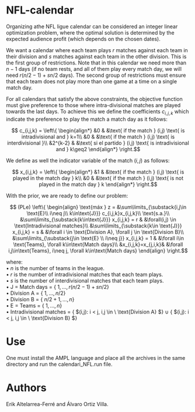 # NFL-calendar
Organizing athe NFL ligue calendar can be considered an integer linear optimization problem, where the optimal solution is determined by the expected audience profit (which depends on the chosen dates).

We want a calendar where each team plays $r$ matches against each team in their division and $s$ matches against each team in the other division. 
This is the first group of restrictions. Note that in this calendar we need more than $n-1$ days (if no team rests, and all of them play every 
match day, we will need $r(n/2-1)+sn/2$ days). The second group of restrictions must ensure that each team does not play more than one game at 
a time on a single match day.

For all calendars that satisfy the above constraints, the objective function must give preference to those where intra-divisional matches are played 
towards the last days. To achieve this we define the coefficients $c_{i,j,k}$ which indicate the preference to play the match a match day as it follows:
```math
		c_{i,j,k} = 
		\left\{
		\begin{align*}
			&0 & &\text{ if the match } (i,j) \text{ is intradivisional and } k=1\\
			&0 & &\text{ if the match } (i,j) \text{ is interdivisional }\\
			&2^{k-2} & &\text{ si el partido } (i,j) \text{ is intradivisional and } k\geq2
		\end{align*}
		\right.
```
We define as well the indicator variable of the match $(i,j)$ as follows:
```math
		x_{i,j,k} = 
		\left\{
		\begin{align*}
			&1 & &\text{ if the match } (i,j) \text{ is played in the match day } k\\
			&0 & &\text{ if the match } (i,j) \text{ is not played in the match day } k
		\end{align*}
		\right.
```
With the prior, we are ready to define our problem:
```math
		(PLe)
		\left\{
		\begin{align}
			\text{máx } z = &\sum\limits_{\substack{i,j\in \text{E}\\ i\neq j\\ k\in\text{J}}} c_{i,j,k}x_{i,j,k}\\  
			\text{s.a.}\\
			&\sum\limits_{\substack{k\in\text{J}}} x_{i,j,k} = r & &\forall(i,j) \in \text{Intradivisional matches}\\
			&\sum\limits_{\substack{k\in \text{J}}} x_{i,j,k} = s & &\forall i \in \text{Division A}, \forall j \in \text{Division B}\\
			&\sum\limits_{\substack{j\in \text{E} \\ i\neq j}} x_{i,j,k} = 1 & &\forall i\in \text{Teams},     \forall k\in\text{Match days}\\
			&x_{i,j,k}=x_{j,i,k}& &\forall i,j\in\text{Teams}, i\neq j, \forall k\in\text{Match days}
		\end{align}
		\right.
```
where:\
	$\bullet$ $n$ is the number of teams in the league.\
	$\bullet$ $r$ is the number of intradivisional matches that each team plays.\
	$\bullet$ $s$ is the number of interdivisional matches that each team plays.\
	$\bullet$ $\text{J = Match days}$ = { $1,\dots,r(n/2-1)+sn/2$}\
	$\bullet$ $\text{Division A}$ $=$ { $1,\dots,n/2$} \
	$\bullet$ $\text{Division B}$ $=$ { $n/2+1,\dots,n$}\
	$\bullet$ $\text{E = Teams}$ $=$ { $1,\dots,n$}\
	$\bullet$ $\text{Intradivisional matches}$ $=$ { $(i,j): i < j, i,j \in \ \text{Division A} $} $\cup$ { $(i,j): i < j, i,j \in \ \text{Division B} $} 
	
# Use
One must install the AMPL language and place all the archives in the same directory and run the calendari_NFL.run file.

# Authors
Erik Altelarrea-Ferré and Álvaro Ortiz Villa.
